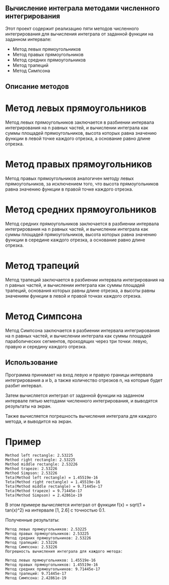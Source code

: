 ## Вычисление интеграла методами численного интегрирования
Этот проект содержит реализацию пяти методов численного интегрирования для вычисления интеграла от заданной функции на заданном интервале:

- Метод левых прямоугольников
- Метод правых прямоугольников
- Метод средних прямоугольников
- Метод трапеций
- Метод Симпсона
## Описание методов
# Метод левых прямоугольников
Метод левых прямоугольников заключается в разбиении интервала интегрирования на n равных частей, и вычислении интеграла как суммы площадей прямоугольников, высота которых равна значению функции в левой точке каждого отрезка, а основание равно длине отрезка.

# Метод правых прямоугольников
Метод правых прямоугольников аналогичен методу левых прямоугольников, за исключением того, что высота прямоугольников равна значению функции в правой точке каждого отрезка.

# Метод средних прямоугольников
Метод средних прямоугольников заключается в разбиении интервала интегрирования на n равных частей, и вычислении интеграла как суммы площадей прямоугольников, высота которых равна значению функции в середине каждого отрезка, а основание равно длине отрезка.

# Метод трапеций
Метод трапеций заключается в разбиении интервала интегрирования на n равных частей, и вычислении интеграла как суммы площадей трапеций, основания которых равны длине отрезка, а высоты равны значениям функции в левой и правой точках каждого отрезка.

# Метод Симпсона
Метод Симпсона заключается в разбиении интервала интегрирования на n равных частей, и вычислении интеграла как суммы площадей параболических сегментов, проходящих через три точки: левую, правую и середину каждого отрезка.

## Использование
Программа принимает на вход левую и правую границы интервала интегрирования a и b, а также количество отрезков n, на которые будет разбит интервал.

Затем вычисляется интеграл от заданной функции на заданном интервале пятью методами численного интегрирования, и выводятся результаты на экран.

Также вычисляется погрешность вычисления интеграла для каждого метода, и выводится на экран.

# Пример
```
Method left rectangle: 2.53225
Method right rectangle: 2.53225
Method middle rectangle: 2.53226
Method trapeze: 2.53226
Method Simpson: 2.53226
Teta(Method left rectangle) = 1.45519e-16
Teta(Method right rectangle) = 1.45519e-16
Teta(Method middle rectangle) = 9.71445e-17
Teta(Method trapeze) = 9.71445e-17
Teta(Method Simpson) = 2.42861e-19
```
В этом примере вычисляется интеграл от функции f(x) = sqrt(1 + tan(x)^2) на интервале [1, 2.6] с точностью 0.1.

Полученные результаты:
```
Метод левых прямоугольников: 2.53225
Метод правых прямоугольников: 2.53225
Метод средних прямоугольников: 2.53226
Метод трапеций: 2.53226
Метод Симпсона: 2.53226
Погрешность вычисления интеграла для каждого метода:

Метод левых прямоугольников: 1.45519e-16
Метод правых прямоугольников: 1.45519e-16
Метод средних прямоугольников: 9.71445e-17
Метод трапеций: 9.71445e-17
Метод Симпсона: 2.42861e-19
```
